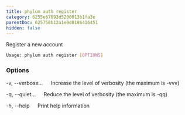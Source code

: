 ```yaml
---
title: phylum auth register
category: 6255e67693d5200013b1fa3e
parentDoc: 625758b12a1e9d0186416451
hidden: false
---
```


Register a new account

```sh
Usage: phylum auth register [OPTIONS]
```

### Options

-v, --verbose...
&emsp; Increase the level of verbosity (the maximum is -vvv)

-q, --quiet...
&emsp; Reduce the level of verbosity (the maximum is -qq)

-h, --help
&emsp; Print help information
